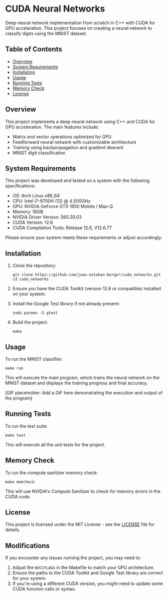 # CUDA Neural Networks

Deep neural network implementation from scratch in C++ with CUDA for GPU acceleration. This project focuses on creating a neural network to classify digits using the MNIST dataset.

## Table of Contents

- [Overview](#overview)
- [System Requirements](#system-requirements)
- [Installation](#installation)
- [Usage](#usage)
- [Running Tests](#running-tests)
- [Memory Check](#memory-check)
- [License](#license)

## Overview

This project implements a deep neural network using C++ and CUDA for GPU acceleration. The main features include:

- Matrix and vector operations optimized for GPU
- Feedforward neural network with customizable architecture
- Training using backpropagation and gradient descent
- MNIST digit classification

## System Requirements

This project was developed and tested on a system with the following specifications:

- OS: Arch Linux x86_64
- CPU: Intel i7-9750H (12) @ 4.500GHz
- GPU: NVIDIA GeForce GTX 1650 Mobile / Max-Q
- Memory: 16GB
- NVIDIA Driver Version: 560.35.03
- CUDA Version: 12.6
- CUDA Compilation Tools: Release 12.6, V12.6.77

Please ensure your system meets these requirements or adjust accordingly.

## Installation

1. Clone the repository:
   ```
   git clone https://github.com/juan-esteban-berger/cuda_networks.git
   cd cuda_networks
   ```

2. Ensure you have the CUDA Toolkit (version 12.6 or compatible) installed on your system.

3. Install the Google Test library if not already present:
   ```
   sudo pacman -S gtest
   ```

4. Build the project:
   ```
   make
   ```

## Usage

To run the MNIST classifier:

```
make run
```

This will execute the main program, which trains the neural network on the MNIST dataset and displays the training progress and final accuracy.

[GIF placeholder: Add a GIF here demonstrating the execution and output of the program]

## Running Tests

To run the test suite:

```
make test
```

This will execute all the unit tests for the project.

## Memory Check

To run the compute sanitizer memory check:

```
make memcheck
```

This will use NVIDIA's Compute Sanitizer to check for memory errors in the CUDA code.

## License

This project is licensed under the MIT License - see the [LICENSE](LICENSE) file for details.

## Modifications

If you encounter any issues running the project, you may need to:

1. Adjust the `NVCCFLAGS` in the Makefile to match your GPU architecture.
2. Ensure the paths to the CUDA Toolkit and Google Test library are correct for your system.
3. If you're using a different CUDA version, you might need to update some CUDA function calls or syntax.
